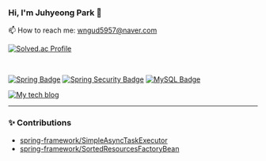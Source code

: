 ### Hi, I'm Juhyeong Park 👋

<!--
**NYgomets/NYgomets** is a ✨ _special_ ✨ repository because its `README.md` (this file) appears on your GitHub profile.

Here are some ideas to get you started:

- 🔭 I’m currently working on ...
- 🌱 I’m currently learning ...
- 👯 I’m looking to collaborate on ...
- 🤔 I’m looking for help with ...
- 💬 Ask me about ...
- 📫 How to reach me: ...
- 😄 Pronouns: ...
- ⚡ Fun fact: ...
-->
📫 How to reach me: wngud5957@naver.com

[![Solved.ac Profile](http://mazassumnida.wtf/api/v2/generate_badge?boj=gomets)](https://solved.ac/gomets/)

<br/>

[![Spring Badge](https://img.shields.io/badge/Spring%20Framework-6DB33F?style=flat-square&logo=Spring&logoColor=white)](https://spring.io/projects/spring-framework)
[![Spring Security Badge](https://img.shields.io/badge/Spring%20Security-6DB33F?style=flat-square&logo=Spring%20Security&logoColor=white)](https://spring.io/projects/spring-security)
[![MySQL Badge](https://img.shields.io/badge/MySQL-4479A1?style=flat-square&logo=MySQL&logoColor=white)](https://www.mysql.com/)
  


[![My tech blog](https://img.shields.io/badge/My%20tech%20blog-A9BCF5?style=flat-square&logo=GitHub%20Sponsors&logoColor=white)](https://blog.naver.com/gomets_journey)

---




### ✨ Contributions

* [spring-framework/SimpleAsyncTaskExecutor](https://github.com/spring-projects/spring-framework/pull/35708)
* [spring-framework/SortedResourcesFactoryBean](https://github.com/spring-projects/spring-framework/pull/35687)
